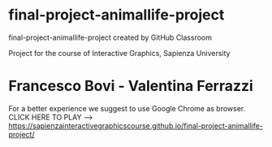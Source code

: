 # final-project-animallife-project
final-project-animallife-project created by GitHub Classroom

Project for the course of Interactive Graphics, Sapienza University  
# Francesco Bovi - Valentina Ferrazzi
For a better experience we suggest to use Google Chrome as browser.
CLICK HERE TO PLAY --> https://sapienzainteractivegraphicscourse.github.io/final-project-animallife-project/
